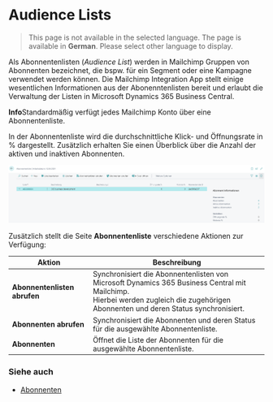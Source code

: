 # Audience Lists

> This page is not available in the selected language. The page is available in **German**. Please select other language to display.

Als Abonnentenlisten (_Audience List_) werden in Mailchimp Gruppen von Abonnenten bezeichnet, die bspw. für ein Segment oder eine Kampagne verwendet werden können. Die Mailchimp Integration App stellt einige wesentlichen Informationen aus der Abonenntenlisten bereit und erlaubt die Verwaltung der Listen in Microsoft Dynamics 365 Business Central.

<div class="alert alert-info">
    <i class="fa-duotone fa-thin fa-lightbulb fa-lg"></i>
    <strong>Info</strong>Standardmäßig verfügt jedes Mailchimp Konto über eine Abonnentenliste.
</div>

In der Abonnentenliste wird die durchschnittliche Klick- und Öffnungsrate in % dargestellt. Zusätzlich erhalten Sie einen Überblick über die Anzahl der aktiven und inaktiven Abonnenten.

![Abonnentenliste](/assets/images/365-business-mailchimp-integration/audience-list-de.png)

Zusätzlich stellt die Seite **Abonnentenliste** verschiedene Aktionen zur Verfügung:

| Aktion | Beschreibung |
| --- | --- |
| **Abonnentenlisten abrufen** | Synchronisiert die Abonnentenlisten von Microsoft Dynamics 365 Business Central mit Mailchimp.<br>Hierbei werden zugleich die zugehörigen Abonnenten und deren Status synchronisiert. |
| **Abonnenten abrufen** | Synchronisiert die Abonnenten und deren Status für die ausgewählte Abonnentenliste. |
| **Abonnenten** | Öffnet die Liste der Abonnenten für die ausgewählte Abonnentenliste. |

### Siehe auch
 - [Abonnenten](audience.md)